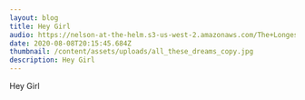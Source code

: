 ```yaml
---
layout: blog
title: Hey Girl
audio: https://nelson-at-the-helm.s3-us-west-2.amazonaws.com/The+Longest+Kiss.mp3
date: 2020-08-08T20:15:45.684Z
thumbnail: /content/assets/uploads/all_these_dreams_copy.jpg
description: Hey Girl
---
```

Hey Girl